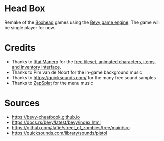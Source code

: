 # Head Box

Remake of the [Boxhead](http://www.boxheadx.com/) games using the [Bevy game engine](https://bevyengine.org/).
The game will be single player for now.

# Credits

- Thanks to [Ittai Manero](https://ittaimanero.itch.io/) for the [free tileset, animated characters, items, and inventory interface](https://ittaimanero.itch.io/zombie-apocalypse-tileset).
- Thanks to Pim van de Noort for the in-game background music
- Thanks to https://quicksounds.com/ for the many free sound samples
- Thanks to [ZapSplat](https://www.zapsplat.com/author/zapsplat/) for the menu music

# Sources

- https://bevy-cheatbook.github.io
- https://docs.rs/bevy/latest/bevy/index.html
- https://github.com/Jafie/street_of_zombies/tree/main/src
- https://quicksounds.com/library/sounds/pistol
